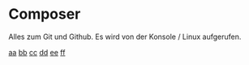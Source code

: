 # Composer
Alles zum Git und Github. Es wird von der Konsole / Linux aufgerufen.

[aa](https://github.com/composer/composer/tree/master/doc)
[bb](https://medium.com/@TheAkshayKhale/composer-package-development-tricks-and-tips-89f2208426eb)
[cc](https://medium.com/pvtl/local-composer-package-development-47ac5c0e5bb4)
[dd](https://www.google.de/search?newwindow=1&sxsrf=ALeKk02f1wuHA0SZBUCR4phMFhcImbjKZQ%3A1608111653130&ei=JdbZX92jB6XMgweT7Yog&q=composer+new+project&oq=composer+new+project&gs_lcp=CgZwc3ktYWIQDDIGCAAQBxAeMgIIADIGCAAQBxAeMgYIABAHEB4yBQgAEMsBMgYIABAFEB4yBggAEAUQHjIGCAAQCBAeMgYIABAIEB4yBggAEAgQHjoECAAQRzoGCAAQFhAeOggIABAWEAoQHjoECCMQJzoHCAAQFBCHAjoHCCMQsAIQJzoECAAQDToICAAQCBAHEB46CAgAEAcQHhATOgoIABAHEAUQHhATOgoIABAIEAcQHhATUJe_Nli43jZgnKA3aABwA3gAgAFKiAHWA5IBATeYAQCgAQGqAQdnd3Mtd2l6yAEIwAEB&sclient=psy-ab&ved=0ahUKEwidyt_emtLtAhUl5uAKHZO2AgQQ4dUDCA0)
[ee](https://stackoverflow.com/questions/19767575/whats-the-best-way-to-develop-a-library-using-composer)
[ff](https://docs.gitlab.com/13.6/ee/user/packages/composer_repository/)









